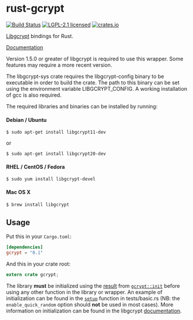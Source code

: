 # rust-gcrypt

[![Build Status](https://travis-ci.org/johnschug/rust-gcrypt.svg?branch=master)](https://travis-ci.org/johnschug/rust-gcrypt)
[![LGPL-2.1 licensed](https://img.shields.io/badge/license-LGPL--2.1-blue.svg)](./COPYING)
[![crates.io](https://meritbadge.herokuapp.com/gcrypt)](https://crates.io/crates/gcrypt)

[Libgcrypt](https://www.gnu.org/software/libgcrypt/) bindings for Rust.

[Documentation](http://johnschug.github.io/rust-gcrypt)

Version 1.5.0 or greater of libgcrypt is required to use this wrapper.
Some features may require a more recent version.

The libgcrypt-sys crate requires the libgcrypt-config binary to be executable in order to
build the crate. The path to this binary can be set using the environment variable LIBGCRYPT_CONFIG.
A working installation of gcc is also required.

The required libraries and binaries can be installed by running:
#### Debian / Ubuntu
```shell
$ sudo apt-get install libgcrypt11-dev
```
or
```shell
$ sudo apt-get install libgcrypt20-dev
```

#### RHEL / CentOS / Fedora
```shell
$ sudo yum install libgcrypt-devel
```

#### Mac OS X
```shell
$ brew install libgcrypt
```

## Usage

Put this in your `Cargo.toml`:

```toml
[dependencies]
gcrypt = "0.1"
```

And this in your crate root:

```rust
extern crate gcrypt;
```

The library **must** be initialized using the [result](https://johnschug.github.io/rust-gcrypt/gcrypt/struct.Initializer.html)
from [```gcrypt::init```](https://johnschug.github.io/rust-gcrypt/gcrypt/fn.init.html) before 
using any other function in the library or wrapper. An example of initialization can be found in
the [```setup```](https://github.com/johnschug/rust-gcrypt/blob/master/tests/basic.rs#L17) function in tests/basic.rs
(NB: the ```enable_quick_random``` option should **not** be used in most cases). More information on initialization
can be found in the libgcrypt [documentation](https://www.gnupg.org/documentation/manuals/gcrypt/Initializing-the-library.html#Initializing-the-library).
